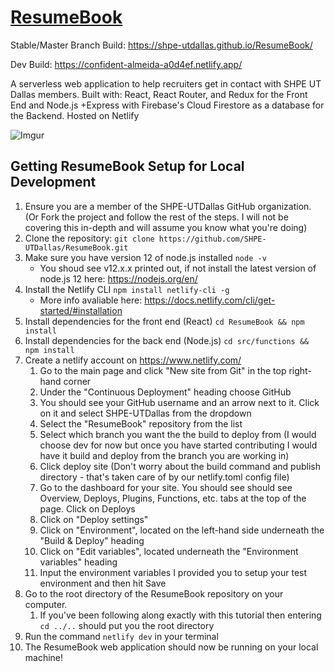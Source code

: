 # [ResumeBook](https://shpe-utdallas.github.io/ResumeBook/)

Stable/Master Branch Build: https://shpe-utdallas.github.io/ResumeBook/

Dev Build: https://confident-almeida-a0d4ef.netlify.app/

A serverless web application to help recruiters get in contact with SHPE UT Dallas members. Built with: React, React Router, and Redux for the Front End and Node.js +Express with Firebase's Cloud Firestore as a database for the Backend. Hosted on Netlify

![Imgur](https://i.imgur.com/qnUQr2l.png)

## Getting ResumeBook Setup for Local Development

1. Ensure you are a member of the SHPE-UTDallas GitHub organization. (Or Fork the project and follow the rest of the steps. I will not be covering this in-depth and will assume you know what you're doing)
1. Clone the repository: `git clone https://github.com/SHPE-UTDallas/ResumeBook.git`
1. Make sure you have version 12 of node.js installed `node -v`
   - You shoud see v12.x.x printed out, if not install the latest version of node.js 12 here: https://nodejs.org/en/
1. Install the Netlify CLI `npm install netlify-cli -g`
   - More info avaliable here: https://docs.netlify.com/cli/get-started/#installation
1. Install dependencies for the front end (React) `cd ResumeBook && npm install`
1. Install dependencies for the back end (Node.js) `cd src/functions && npm install`
1. Create a netlify account on https://www.netlify.com/
   1. Go to the main page and click "New site from Git" in the top right-hand corner
   1. Under the "Continuous Deployment" heading choose GitHub
   1. You should see your GitHub username and an arrow next to it. Click on it and select SHPE-UTDallas from the dropdown
   1. Select the "ResumeBook" repository from the list
   1. Select which branch you want the the build to deploy from (I would choose dev for now but once you have started contributing I would have it build and deploy from the branch you are working in)
   1. Click deploy site (Don't worry about the build command and publish directory - that's taken care of by our netlify.toml config file)
   1. Go to the dashboard for your site. You should see should see Overview, Deploys, Plugins, Functions, etc. tabs at the top of the page. Click on Deploys
   1. Click on "Deploy settings"
   1. Click on "Environment", located on the left-hand side underneath the "Build & Deploy" heading
   1. Click on "Edit variables", located underneath the "Environment variables" heading
   1. Input the environment variables I provided you to setup your test environment and then hit Save
1. Go to the root directory of the ResumeBook repository on your computer.
   1. If you've been following along exactly with this tutorial then entering `cd ../..` should put you the root directory
1. Run the command `netlify dev` in your terminal
1. The ResumeBook web application should now be running on your local machine!

